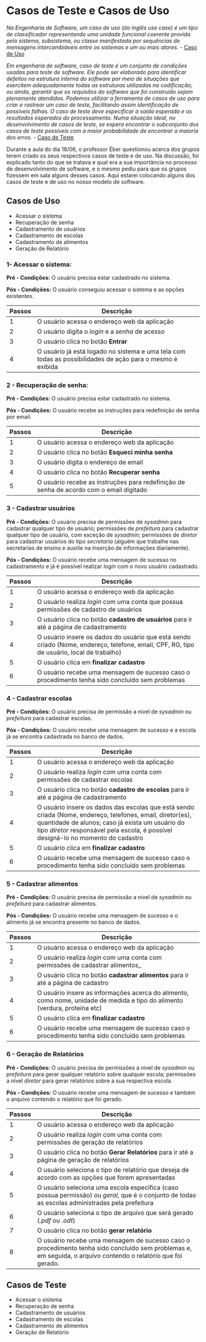 # Casos de Teste e Casos de Uso

_Na Engenharia de Software, um caso de uso (do inglês use case) é um tipo de classificador representando uma unidade funcional coerente provida pelo sistema, subsistema, ou classe manifestada por sequências de mensagens intercambiáveis entre os sistemas e um ou mais atores._ - [Caso de Uso](https://pt.wikipedia.org/wiki/Caso_de_uso)

_Em engenharia de software, caso de teste é um conjunto de condições usadas para teste de software. Ele pode ser elaborado para identificar defeitos na estrutura interna do software por meio de situações que exercitem adequadamente todas as estruturas utilizadas na codificação; ou ainda, garantir que os requisitos do software que foi construído sejam plenamente atendidos. Podemos utilizar a ferramenta de casos de uso para criar e rastrear um caso de teste, facilitando assim identificação de possíveis falhas. O caso de teste deve especificar a saída esperada e os resultados esperados do processamento. Numa situação ideal, no desenvolvimento de casos de teste, se espera encontrar o subconjunto dos casos de teste possíveis com a maior probabilidade de encontrar a maioria dos erros._ - [Caso de Teste](https://pt.wikipedia.org/wiki/Caso_de_teste)

Durante a aula do dia 18/06, o professor Éber questionou acerca dos grupos terem criado os seus respectivos casos de teste e de uso. Na discussão, foi explicado tanto do que se tratava e qual era a sua importância no processo de desenvolvimento de software, e o mesmo pediu para que os grupos fizessem em sala alguns desses casos. Aqui estarei colocando alguns dos casos de teste e de uso no nosso modelo de software.


## Casos de Uso

 * Acessar o sistema
 * Recuperação de senha
 * Cadastramento de usuários
 * Cadastramento de escolas
 * Cadastramento de alimentos
 * Geração de Relatório

### 1- Acessar o sistema:

  **Pré - Condições:** O usuário precisa estar cadastrado no sistema.
  
  **Pós - Condições:** O usuário conseguiu acessar o sistema e as opções existentes.

| Passos | Descrição |
|--------|-----------|
|   1    |O usuário acessa o endereço web da aplicação|
|   2    |O usuário digita o _login_ e a _senha_ de acesso|
|   3    |O usuário clica no botão **Entrar**|
|   4    |O usuário já está logado no sistema e uma tela com todas as possibilidades de ação para o mesmo é exibida|


### 2 - Recuperação de senha:

  **Pré - Condições:** O usuário precisa estar cadastrado no sistema.
  
  **Pós - Condições:** O usuário recebe as instruções para redefinição de senha por email.

| Passos | Descrição |
|--------|-----------|
|   1    |O usuário acessa o endereço web da aplicação|
|   2    |O usuário clica no botão **Esqueci minha senha**|
|   3    |O usuário digita o endereço de email|
|   4    |O usuário clica no botão **Recuperar senha**|
|   5    |O usuário recebe as instruções para redefinição de senha de acordo com o email digitado|


### 3 - Cadastrar usuários

  **Pré - Condições:** O usuário precisa de permissões de _sysadmin_ para cadastrar qualquer tipo de usuário; permissões de _prefeitura_ para cadastrar qualquer tipo de usuário, com exceção de _sysadmin_; permissões de _diretor_ para cadastrar usuários do tipo _secretaria_ (alguém que trabalhe nas secretarias de ensino e auxilie na inserção de informações diariamente).
  
  **Pós - Condições:** O usuário recebe uma mensagem de sucesso no cadastramento e já é possível realizar _login_ com o novo usuário cadastrado.

| Passos | Descrição |
|--------|-----------|
|   1    |O usuário acessa o endereço web da aplicação|
|   2    |O usuário realiza _login_ com uma conta que possua permissões de cadastro de usuários|
|   3    |O usuário clica no botão **cadastro de usuários** para ir até a página de cadastramento|
|   4    |O usuário insere os dados do usuário que está sendo criado (Nome, endereço, telefone, email, CPF, RG, tipo de usuário, local de trabalho)| 
|   5    |O usuário clica em **finalizar cadastro**|
|   6    |O usuário recebe uma mensagem de sucesso caso o procedimento tenha sido concluído sem problemas|


### 4 - Cadastrar escolas

  **Pré - Condições:** O usuário precisa de permissão a nível de _sysadmin_ ou _prefeitura_ para cadastrar escolas.
  
  **Pós - Condições:** O usuário recebe uma mensagem de sucesso e a escola já se encontra cadastrada no banco de dados.

| Passos | Descrição |
|--------|-----------|
|   1    |O usuário acessa o endereço web da aplicação|
|   2    |O usuário realiza _login_ com uma conta com permissões de cadastrar escolas|
|   3    |O usuário clica no botão **cadastro de escolas** para ir até a página de cadastramento|
|   4    |O usuário insere os dados das escolas que está sendo criada (Nome, endereço, telefones, email, diretor(es), quantidade de alunos; caso já exista um usuário do tipo _diretor_ responsável pela escola, é possível designá-lo no momento do cadastro| 
|   5    |O usuário clica em **finalizar cadastro**|
|   6    |O usuário recebe uma mensagem de sucesso caso o procedimento tenha sido concluído sem problemas|


### 5 - Cadastrar alimentos

  **Pré - Condições:** O usuário precisa de permissão a nivel de _sysadmin_ ou _prefeitura_ para cadastrar alimentos.
  
  **Pós - Condições:** O usuário recebe uma mensagem de sucesso e o alimento já se encontra presente no banco de dados.
  
| Passos | Descrição |
|--------|-----------|
|   1    |O usuário acessa o endereço web da aplicação|
|   2    |O usuário realiza _login_ com uma conta com permissões de cadastrar alimentos_|
|   3    |O usuário clica no botão **cadastrar alimentos** para ir até a página de cadastro|
|   4    |O usuário insere as informações acerca do alimento, como nome, unidade de medida e tipo do alimento (verdura, proteína etc)| 
|   5    |O usuário clica em **finalizar cadastro**|
|   6    |O usuário recebe uma mensagem de sucesso caso o procedimento tenha sido concluído sem problemas|


### 6 - Geração de Relatórios

  **Pré - Condições:** O usuário precisa de permissões a nivel de _sysadmin_ ou _prefeitura_ para gerar qualquer relatório sobre qualquer escola; permissões a nivel _diretor_ para gerar relatórios sobre a sua respectiva escola.
  
  **Pós - Condições:** O usuário recebe uma mensagem de sucesso e também o arquivo contendo o relatório que foi gerado.

| Passos | Descrição |
|--------|-----------|
|   1    |O usuário acessa o endereço web da aplicação|
|   2    |O usuário realiza _login_ com uma conta com permissões de geração de relatórios|
|   3    |O usuário clica no botão **Gerar Relatórios** para ir até a página de geração de relatórios|
|   4    |O usuário seleciona o tipo de relatório que deseja de acordo com as opções que forem apresentadas| 
|   5    |O usuário seleciona uma escola específica (caso possua permissão) ou _geral_, que é o conjunto de todas as escolas administradas pela prefeitura|
|   6    |O usuário seleciona o tipo de arquivo que será gerado (_.pdf_ ou _.odt_)|
|   7    |O usuário clica no botão **gerar relatório**|
|   8    |O usuário recebe uma mensagem de sucesso caso o procedimento tenha sido concluído sem problemas e, em seguida, o arquivo contendo o relatório que foi gerado.|


## Casos de Teste

 * Acessar o sistema
 * Recuperação de senha
 * Cadastramento de usuários
 * Cadastramento de escolas
 * Cadastramento de alimentos
 * Geração de Relatório
